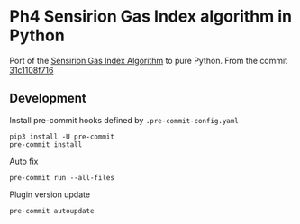 # Ph4 Sensirion Gas Index algorithm in Python

Port of the [Sensirion Gas Index Algorithm](https://github.com/Sensirion/gas-index-algorithm/) to pure Python.
From the commit [31c1108f716](https://github.com/Sensirion/gas-index-algorithm/commit/31c1108f71633bc8664a2e045b1b4fa2b75445e9)

## Development

Install pre-commit hooks defined by `.pre-commit-config.yaml`

```shell
pip3 install -U pre-commit
pre-commit install
```

Auto fix
```shell
pre-commit run --all-files
```

Plugin version update
```shell
pre-commit autoupdate
```
